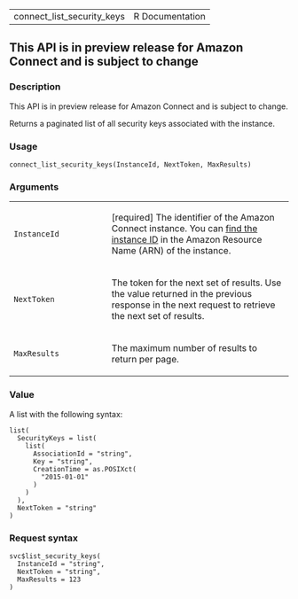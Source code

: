 <table style="width: 100%;">
<tbody>
<tr class="odd">
<td>connect_list_security_keys</td>
<td style="text-align: right;">R Documentation</td>
</tr>
</tbody>
</table>

## This API is in preview release for Amazon Connect and is subject to change

### Description

This API is in preview release for Amazon Connect and is subject to
change.

Returns a paginated list of all security keys associated with the
instance.

### Usage

    connect_list_security_keys(InstanceId, NextToken, MaxResults)

### Arguments

<table>
<colgroup>
<col style="width: 35%" />
<col style="width: 65%" />
</colgroup>
<tbody>
<tr class="odd">
<td><code
id="connect_list_security_keys_:_InstanceId">InstanceId</code></td>
<td><p>[required] The identifier of the Amazon Connect instance. You can
<a
href="https://docs.aws.amazon.com/connect/latest/adminguide/find-instance-arn.html">find
the instance ID</a> in the Amazon Resource Name (ARN) of the
instance.</p></td>
</tr>
<tr class="even">
<td><code
id="connect_list_security_keys_:_NextToken">NextToken</code></td>
<td><p>The token for the next set of results. Use the value returned in
the previous response in the next request to retrieve the next set of
results.</p></td>
</tr>
<tr class="odd">
<td><code
id="connect_list_security_keys_:_MaxResults">MaxResults</code></td>
<td><p>The maximum number of results to return per page.</p></td>
</tr>
</tbody>
</table>

### Value

A list with the following syntax:

    list(
      SecurityKeys = list(
        list(
          AssociationId = "string",
          Key = "string",
          CreationTime = as.POSIXct(
            "2015-01-01"
          )
        )
      ),
      NextToken = "string"
    )

### Request syntax

    svc$list_security_keys(
      InstanceId = "string",
      NextToken = "string",
      MaxResults = 123
    )
